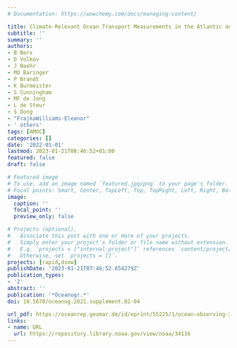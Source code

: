 ```yaml
---
# Documentation: https://wowchemy.com/docs/managing-content/

title: Climate-Relevant Ocean Transport Measurements in the Atlantic and Arctic Oceans
subtitle: ''
summary: ''
authors:
- B Berx
- D Volkov
- J Baehr
- MO Baringer
- P Brandt
- K Burmeister
- S Cunningham
- MF de Jong
- L de Steur
- S Dong
- "FrajkaWilliams-Eleanor"
- ' others'
tags: [AMOC]
categories: []
date: '2022-01-01'
lastmod: 2023-01-21T08:46:52+01:00
featured: false
draft: false

# Featured image
# To use, add an image named `featured.jpg/png` to your page's folder.
# Focal points: Smart, Center, TopLeft, Top, TopRight, Left, Right, BottomLeft, Bottom, BottomRight.
image:
  caption: ''
  focal_point: ''
  preview_only: false

# Projects (optional).
#   Associate this post with one or more of your projects.
#   Simply enter your project's folder or file name without extension.
#   E.g. `projects = ["internal-project"]` references `content/project/deep-learning/index.md`.
#   Otherwise, set `projects = []`.
projects: [rapid,dsow]
publishDate: '2023-01-21T07:46:52.654279Z'
publication_types:
- '2'
abstract: ''
publication: '*Oceanogr.*'
doi: 10.5670/oceanog.2021.supplement.02-04

url_pdf: https://oceanrep.geomar.de/id/eprint/55225/1/ocean-observing-2021-berx.pdf
links:
- name: URL
  url: https://repository.library.noaa.gov/view/noaa/34116
---
```

